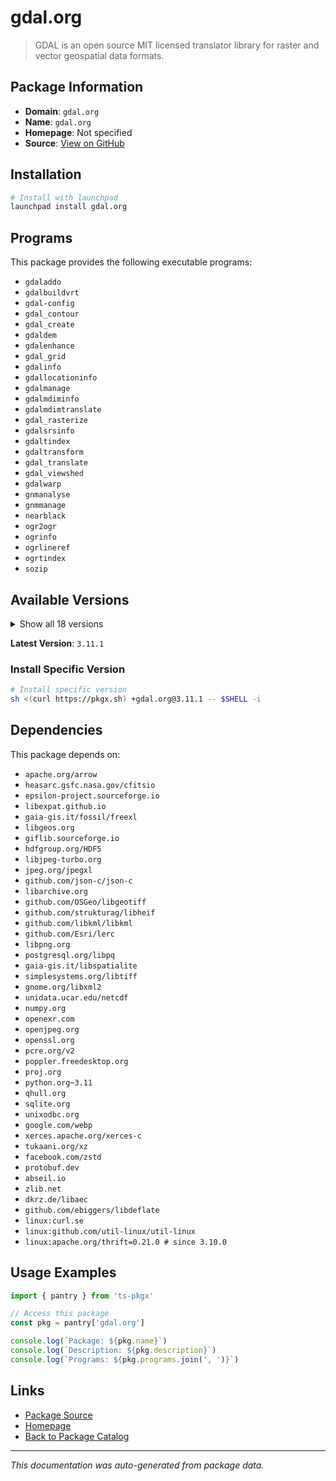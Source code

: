 # gdal.org

> GDAL is an open source MIT licensed translator library for raster and vector geospatial data formats.

## Package Information

- **Domain**: `gdal.org`
- **Name**: `gdal.org`
- **Homepage**: Not specified
- **Source**: [View on GitHub](https://github.com/pkgxdev/pantry/tree/main/projects/gdal.org/package.yml)

## Installation

```bash
# Install with launchpad
launchpad install gdal.org
```

## Programs

This package provides the following executable programs:

- `gdaladdo`
- `gdalbuildvrt`
- `gdal-config`
- `gdal_contour`
- `gdal_create`
- `gdaldem`
- `gdalenhance`
- `gdal_grid`
- `gdalinfo`
- `gdallocationinfo`
- `gdalmanage`
- `gdalmdiminfo`
- `gdalmdimtranslate`
- `gdal_rasterize`
- `gdalsrsinfo`
- `gdaltindex`
- `gdaltransform`
- `gdal_translate`
- `gdal_viewshed`
- `gdalwarp`
- `gnmanalyse`
- `gnmmanage`
- `nearblack`
- `ogr2ogr`
- `ogrinfo`
- `ogrlineref`
- `ogrtindex`
- `sozip`

## Available Versions

<details>
<summary>Show all 18 versions</summary>

- `3.11.1`, `3.11.0`, `3.10.3`, `3.10.2`, `3.10.1`
- `3.10.0`, `3.9.3`, `3.9.2`, `3.9.1`, `3.9.0`
- `3.8.5`, `3.8.4`, `3.8.3`, `3.8.2`, `3.8.1`
- `3.8.0`, `3.7.3`, `3.7.2`

</details>

**Latest Version**: `3.11.1`

### Install Specific Version

```bash
# Install specific version
sh <(curl https://pkgx.sh) +gdal.org@3.11.1 -- $SHELL -i
```

## Dependencies

This package depends on:

- `apache.org/arrow`
- `heasarc.gsfc.nasa.gov/cfitsio`
- `epsilon-project.sourceforge.io`
- `libexpat.github.io`
- `gaia-gis.it/fossil/freexl`
- `libgeos.org`
- `giflib.sourceforge.io`
- `hdfgroup.org/HDF5`
- `libjpeg-turbo.org`
- `jpeg.org/jpegxl`
- `github.com/json-c/json-c`
- `libarchive.org`
- `github.com/OSGeo/libgeotiff`
- `github.com/strukturag/libheif`
- `github.com/libkml/libkml`
- `github.com/Esri/lerc`
- `libpng.org`
- `postgresql.org/libpq`
- `gaia-gis.it/libspatialite`
- `simplesystems.org/libtiff`
- `gnome.org/libxml2`
- `unidata.ucar.edu/netcdf`
- `numpy.org`
- `openexr.com`
- `openjpeg.org`
- `openssl.org`
- `pcre.org/v2`
- `poppler.freedesktop.org`
- `proj.org`
- `python.org~3.11`
- `qhull.org`
- `sqlite.org`
- `unixodbc.org`
- `google.com/webp`
- `xerces.apache.org/xerces-c`
- `tukaani.org/xz`
- `facebook.com/zstd`
- `protobuf.dev`
- `abseil.io`
- `zlib.net`
- `dkrz.de/libaec`
- `github.com/ebiggers/libdeflate`
- `linux:curl.se`
- `linux:github.com/util-linux/util-linux`
- `linux:apache.org/thrift=0.21.0 # since 3.10.0`

## Usage Examples

```typescript
import { pantry } from 'ts-pkgx'

// Access this package
const pkg = pantry['gdal.org']

console.log(`Package: ${pkg.name}`)
console.log(`Description: ${pkg.description}`)
console.log(`Programs: ${pkg.programs.join(', ')}`)
```

## Links

- [Package Source](https://github.com/pkgxdev/pantry/tree/main/projects/gdal.org/package.yml)
- [Homepage](#)
- [Back to Package Catalog](../../package-catalog.md)

---

*This documentation was auto-generated from package data.*
